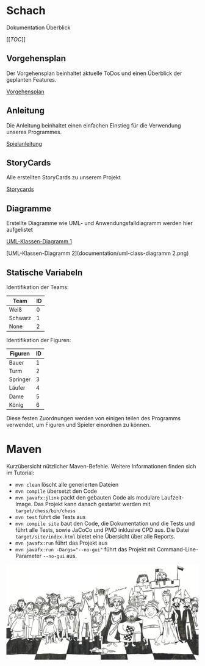 # Schach

Dokumentation Überblick

[[_TOC_]]

## Vorgehensplan

Der Vorgehensplan beinhaltet aktuelle ToDos und einen Überblick der geplanten Features.

[Vorgehensplan](documentation/Vorgehensplan.pdf)

## Anleitung

Die Anleitung beinhaltet einen einfachen Einstieg für die Verwendung unseres Programmes.

[Spielanleitung](documentation/Anleitung.pdf)

## StoryCards

Alle erstellten StoryCards zu unserem Projekt

[Storycards](documentation/Story%20Cards)

## Diagramme

Erstellte Diagramme wie UML- und Anwendungsfalldiagramm werden hier aufgelistet

[UML-Klassen-Diagramm 1](documentation/uml-class-diagramm.png)

[UML-Klassen-Diagramm 2](documentation/uml-class-diagramm 2.png)

## Statische Variabeln

Identifikation der Teams:

| Team | ID |
| ---      |  ------  |
| Weiß     | 0        |
| Schwarz  | 1        |
| None     | 2        |

Identifikation der Figuren:

| Figuren | ID |
| ---       |  ------  |
| Bauer     | 1        |
| Turm      | 2        |
| Springer  | 3        |
| Läufer    | 4        |
| Dame      | 5        |
| König     | 6        |

Diese festen Zuordnungen werden von einigen teilen des Programms verwendet, um Figuren und Spieler einordnen zu können.

# Maven

Kurzübersicht nützlicher Maven-Befehle. Weitere Informationen finden sich im Tutorial:

* `mvn clean` löscht alle generierten Dateien
* `mvn compile` übersetzt den Code
* `mvn javafx:jlink` packt den gebauten Code als modulare Laufzeit-Image. Das Projekt kann danach gestartet werden mit `target/chess/bin/chess`
* `mvn test` führt die Tests aus
* `mvn compile site` baut den Code, die Dokumentation und die Tests und führt alle Tests, sowie JaCoCo und PMD inklusive CPD aus. Die Datei `target/site/index.html` bietet eine Übersicht über alle Reports.
* `mvn javafx:run` führt das Projekt aus
* `mvn javafx:run -Dargs="--no-gui"` führt das Projekt mit Command-Line-Parameter `--no-gui` aus.

![Bildtext](documentation/images/ReadMe_banner.jpg "Banner")